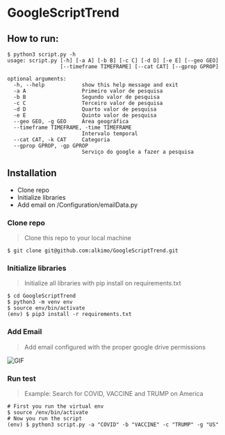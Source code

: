 # GoogleScriptTrend
<h2>How to run:</h2>

```shell
$ python3 script.py -h
usage: script.py [-h] [-a A] [-b B] [-c C] [-d D] [-e E] [--geo GEO]
                 [--timeframe TIMEFRAME] [--cat CAT] [--gprop GPROP]

optional arguments:
  -h, --help            show this help message and exit
  -a A                  Primeiro valor de pesquisa
  -b B                  Segundo valor de pesquisa
  -c C                  Terceiro valor de pesquisa
  -d D                  Quarto valor de pesquisa
  -e E                  Quinto valor de pesquisa
  --geo GEO, -g GEO     Área geográfica
  --timeframe TIMEFRAME, -time TIMEFRAME
                        Intervalo temporal
  --cat CAT, -k CAT     Categoria
  --gprop GPROP, -gp GPROP
                        Serviço do google a fazer a pesquisa

```

## Installation

- Clone repo 
- Initialize libraries
- Add email on /Configuration/emailData.py

### Clone repo

> Clone this repo to your local machine 

```shell
$ git clone git@github.com:alkimo/GoogleScriptTrend.git
```

### Initialize libraries

> Initialize all libraries with pip install on requirements.txt

```shell
$ cd GoogleScriptTrend
$ python3 -m venv env
$ source env/bin/activate
(env) $ pip3 install -r requirements.txt
```

### Add Email

> Add email configured with the proper google drive permissions 

![GIF](https://i.ibb.co/B3dQ1PH/ezgif-com-video-to-gif-1.gif)

### Run test

> Example: Search for COVID, VACCINE and TRUMP on America
```shell
# First you run the virtual env
$ source /env/bin/activate
# Now you run the script
(env) $ python3 script.py -a "COVID" -b "VACCINE" -c "TRUMP" -g "US"
```